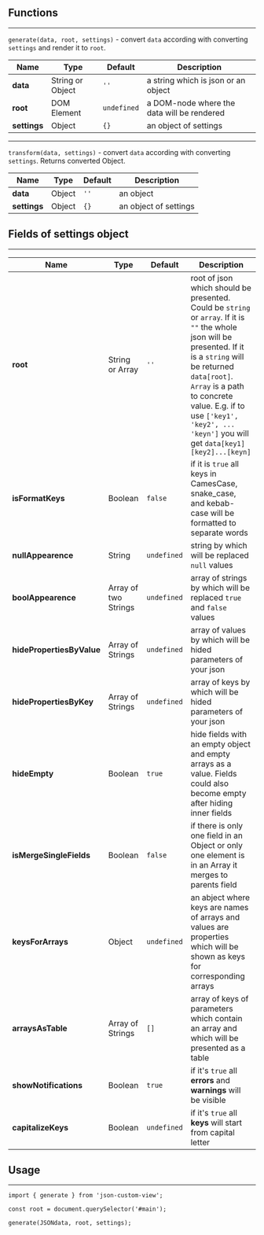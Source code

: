 ## Functions

---

`generate(data, root, settings)` - convert `data` according with converting `settings` and render it to `root`.

| **Name**     | **Type**         | **Default** | **Description**                            |
| ------------ | ---------------- | ----------- | ------------------------------------------ |
| **data**     | String or Object | `''`        | a string which is json or an object        |
| **root**     | DOM Element      | `undefined` | a DOM-node where the data will be rendered |
| **settings** | Object           | `{}`        | an object of settings                      |

---

`transform(data, settings)` - convert `data` according with converting `settings`. Returns converted Object.

| **Name**     | **Type** | **Default** | **Description**       |
| ------------ | -------- | ----------- | --------------------- |
| **data**     | Object   | `''`        | an object             |
| **settings** | Object   | `{}`        | an object of settings |

## Fields of settings object

---

| **Name**                  | **Type**             | **Default** | **Description**                                                                                                                                                                                                                                                                                      |
| ------------------------- | -------------------- | ----------- | ---------------------------------------------------------------------------------------------------------------------------------------------------------------------------------------------------------------------------------------------------------------------------------------------------- |
| **root**                  | String or Array      | `''`        | root of json which should be presented. Could be `string` or `array`. If it is `""` the whole json will be presented. If it is a `string` will be returned `data[root]`. `Array` is a path to concrete value. E.g. if to use `['key1', 'key2', ... 'keyn']` you will get `data[key1][key2]...[keyn]` |
| **isFormatKeys**          | Boolean              | `false`     | if it is `true` all keys in CamesCase, snake_case, and kebab-case will be formatted to separate words                                                                                                                                                                                                |
| **nullAppearence**        | String               | `undefined` | string by which will be replaced `null` values                                                                                                                                                                                                                                                       |
| **boolAppearence**        | Array of two Strings | `undefined` | array of strings by which will be replaced `true` and `false` values                                                                                                                                                                                                                                 |
| **hidePropertiesByValue** | Array of Strings     | `undefined` | array of values by which will be hided parameters of your json                                                                                                                                                                                                                                       |
| **hidePropertiesByKey**   | Array of Strings     | `undefined` | array of keys by which will be hided parameters of your json                                                                                                                                                                                                                                         |
| **hideEmpty**             | Boolean              | `true`      | hide fields with an empty object and empty arrays as a value. Fields could also become empty after hiding inner fields                                                                                                                                                                               |
| **isMergeSingleFields**   | Boolean              | `false`     | if there is only one field in an Object or only one element is in an Array it merges to parents field                                                                                                                                                                                                |
| **keysForArrays**         | Object               | `undefined` | an abject where keys are names of arrays and values are properties which will be shown as keys for corresponding arrays                                                                                                                                                                              |
| **arraysAsTable**         | Array of Strings     | `[]`        | array of keys of parameters which contain an array and which will be presented as a table                                                                                                                                                                                                            |
| **showNotifications**     | Boolean              | `true`      | if it's `true` all **errors** and **warnings** will be visible                                                                                                                                                                                                                                       |
| **capitalizeKeys**        | Boolean              | `undefined` | if it's `true` all **keys** will start from capital letter                                                                                                                                                                                                                                           |

## Usage

---

```
import { generate } from 'json-custom-view';

const root = document.querySelector('#main');

generate(JSONdata, root, settings);
```
